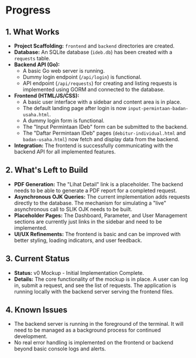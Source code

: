# Progress

## 1. What Works
- **Project Scaffolding:** `frontend` and `backend` directories are created.
- **Database:** An SQLite database (`ideb.db`) has been created with a `requests` table.
- **Backend API (Go):**
    - A basic Go web server is running.
    - Dummy login endpoint (`/api/login`) is functional.
    - API endpoint (`/api/requests`) for creating and listing requests is implemented using GORM and connected to the database.
- **Frontend (HTML/JS/CSS):**
    - A basic user interface with a sidebar and content area is in place.
    - The default landing page after login is now `input-permintaan-badan-usaha.html`.
    - A dummy login form is functional.
    - The "Input Permintaan IDeb" form can be submitted to the backend.
    - The "Daftar Permintaan IDeb" pages (`debitur-individual.html` and `badan-usaha.html`) now fetch and display data from the backend.
- **Integration:** The frontend is successfully communicating with the backend API for all implemented features.

## 2. What's Left to Build
- **PDF Generation:** The "Lihat Detail" link is a placeholder. The backend needs to be able to generate a PDF report for a completed request.
- **Asynchronous OJK Queries:** The current implementation adds requests directly to the database. The mechanism for simulating a "live" asynchronous call to SLIK OJK needs to be built.
- **Placeholder Pages:** The Dashboard, Parameter, and User Management sections are currently just links in the sidebar and need to be implemented.
- **UI/UX Refinements:** The frontend is basic and can be improved with better styling, loading indicators, and user feedback.

## 3. Current Status
- **Status:** v0 Mockup - Initial Implementation Complete.
- **Details:** The core functionality of the mockup is in place. A user can log in, submit a request, and see the list of requests. The application is running locally with the backend server serving the frontend files.

## 4. Known Issues
- The backend server is running in the foreground of the terminal. It will need to be managed as a background process for continued development.
- No real error handling is implemented on the frontend or backend beyond basic console logs and alerts.

